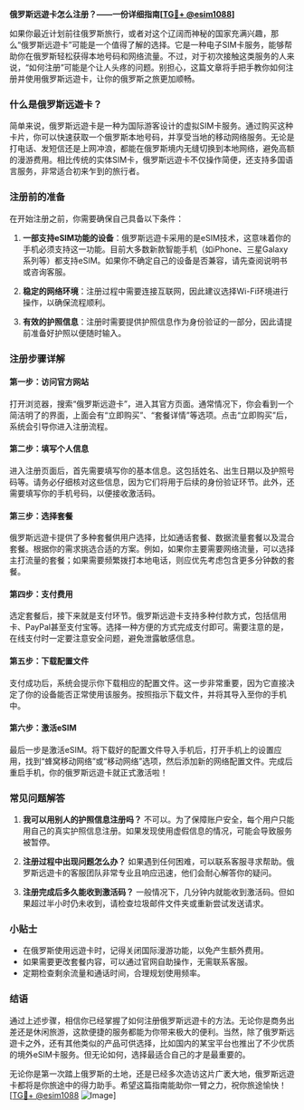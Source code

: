 **俄罗斯远遊卡怎么注册？——一份详细指南[[TG💪+ @esim1088](https://t.me/s/esim1088)]**

如果你最近计划前往俄罗斯旅行，或者对这个辽阔而神秘的国家充满兴趣，那么“俄罗斯远遊卡”可能是一个值得了解的选择。它是一种电子SIM卡服务，能够帮助你在俄罗斯轻松获得本地号码和网络流量。不过，对于初次接触这类服务的人来说，“如何注册”可能是个让人头疼的问题。别担心，这篇文章将手把手教你如何注册并使用俄罗斯远遊卡，让你的俄罗斯之旅更加顺畅。

### 什么是俄罗斯远遊卡？

简单来说，俄罗斯远遊卡是一种为国际游客设计的虚拟SIM卡服务。通过购买这种卡片，你可以快速获取一个俄罗斯本地号码，并享受当地的移动网络服务。无论是打电话、发短信还是上网冲浪，都能在俄罗斯境内无缝切换到本地网络，避免高额的漫游费用。相比传统的实体SIM卡，俄罗斯远遊卡不仅操作简便，还支持多国语言服务，非常适合初来乍到的旅行者。

### 注册前的准备

在开始注册之前，你需要确保自己具备以下条件：

1. **一部支持eSIM功能的设备**：俄罗斯远遊卡采用的是eSIM技术，这意味着你的手机必须支持这一功能。目前大多数新款智能手机（如iPhone、三星Galaxy系列等）都支持eSIM。如果你不确定自己的设备是否兼容，请先查阅说明书或咨询客服。

2. **稳定的网络环境**：注册过程中需要连接互联网，因此建议选择Wi-Fi环境进行操作，以确保流程顺利。

3. **有效的护照信息**：注册时需要提供护照信息作为身份验证的一部分，因此请提前准备好护照以便随时输入。

### 注册步骤详解

#### 第一步：访问官方网站

打开浏览器，搜索“俄罗斯远遊卡”，进入其官方页面。通常情况下，你会看到一个简洁明了的界面，上面会有“立即购买”、“套餐详情”等选项。点击“立即购买”后，系统会引导你进入注册流程。

#### 第二步：填写个人信息

进入注册页面后，首先需要填写你的基本信息。这包括姓名、出生日期以及护照号码等。请务必仔细核对这些信息，因为它们将用于后续的身份验证环节。此外，还需要填写你的手机号码，以便接收激活码。

#### 第三步：选择套餐

俄罗斯远遊卡提供了多种套餐供用户选择，比如通话套餐、数据流量套餐以及混合套餐。根据你的需求挑选合适的方案。例如，如果你主要需要网络流量，可以选择主打流量的套餐；如果需要频繁拨打本地电话，则应优先考虑包含更多分钟数的套餐。

#### 第四步：支付费用

选定套餐后，接下来就是支付环节。俄罗斯远遊卡支持多种付款方式，包括信用卡、PayPal甚至支付宝等。选择一种方便的方式完成支付即可。需要注意的是，在线支付时一定要注意安全问题，避免泄露敏感信息。

#### 第五步：下载配置文件

支付成功后，系统会提示你下载相应的配置文件。这一步非常重要，因为它直接决定了你的设备能否正常使用该服务。按照指示下载文件，并将其导入至你的手机中。

#### 第六步：激活eSIM

最后一步是激活eSIM。将下载好的配置文件导入手机后，打开手机上的设置应用，找到“蜂窝移动网络”或“移动网络”选项，然后添加新的网络配置文件。完成后重启手机，你的俄罗斯远遊卡就正式激活啦！

### 常见问题解答

1. **我可以用别人的护照信息注册吗？**
   不可以。为了保障账户安全，每个用户只能用自己的真实护照信息注册。如果发现使用虚假信息的情况，可能会导致服务被暂停。

2. **注册过程中出现问题怎么办？**
   如果遇到任何困难，可以联系客服寻求帮助。俄罗斯远遊卡的客服团队非常专业且响应迅速，他们会耐心解答你的疑问。

3. **注册完成后多久能收到激活码？**
   一般情况下，几分钟内就能收到激活码。但如果超过半小时仍未收到，请检查垃圾邮件文件夹或重新尝试发送请求。

### 小贴士

- 在俄罗斯使用远遊卡时，记得关闭国际漫游功能，以免产生额外费用。
- 如果需要更改套餐内容，可以通过官网自助操作，无需联系客服。
- 定期检查剩余流量和通话时间，合理规划使用频率。

### 结语

通过上述步骤，相信你已经掌握了如何注册俄罗斯远遊卡的方法。无论你是商务出差还是休闲旅游，这款便捷的服务都能为你带来极大的便利。当然，除了俄罗斯远遊卡之外，还有其他类似的产品可供选择，比如国内的某宝平台也推出了不少优质的境外eSIM卡服务。但无论如何，选择最适合自己的才是最重要的。

无论你是第一次踏上俄罗斯的土地，还是已经多次造访这片广袤大地，俄罗斯远遊卡都将是你旅途中的得力助手。希望这篇指南能助你一臂之力，祝你旅途愉快！[[TG💪+ @esim1088](https://t.me/s/esim1088) ![Image](https://i.postimg.cc/4NQfJmqS/Snipaste-2025-05-13-00-14-12.png)]